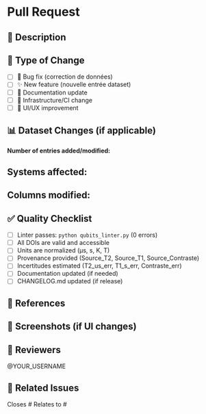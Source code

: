 # Pull Request

## 📝 Description

<!-- Describe your changes -->

## 🎯 Type of Change

- [ ] 🐛 Bug fix (correction de données)
- [ ] ✨ New feature (nouvelle entrée dataset)
- [ ] 📝 Documentation update
- [ ] 🔧 Infrastructure/CI change
- [ ] 🎨 UI/UX improvement

## 📊 Dataset Changes (if applicable)

**Number of entries added/modified:** 

**Systems affected:**
- 

**Columns modified:**
- 

## ✅ Quality Checklist

- [ ] Linter passes: `python qubits_linter.py` (0 errors)
- [ ] All DOIs are valid and accessible
- [ ] Units are normalized (µs, s, K, T)
- [ ] Provenance provided (Source_T2, Source_T1, Source_Contraste)
- [ ] Incertitudes estimated (T2_us_err, T1_s_err, Contraste_err)
- [ ] Documentation updated (if needed)
- [ ] CHANGELOG.md updated (if release)

## 🔗 References

<!-- Links to publications, issues, discussions -->

## 📸 Screenshots (if UI changes)

<!-- Add screenshots if relevant -->

## 👀 Reviewers

<!-- Tag relevant reviewers -->
@YOUR_USERNAME

## 📌 Related Issues

Closes #
Relates to #

